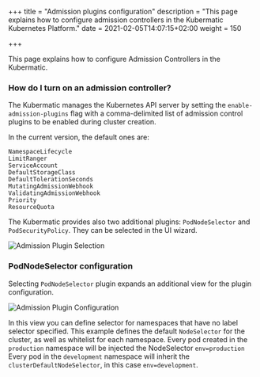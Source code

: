 +++
title = "Admission plugins configuration"
description = "This page explains how to configure admission controllers in the Kubermatic Kubernetes Platform."
date = 2021-02-05T14:07:15+02:00
weight = 150

+++

This page explains how to configure Admission Controllers in the Kubermatic.


### How do I turn on an admission controller? 

The Kubermatic manages the Kubernetes API server by setting the `enable-admission-plugins` flag with a comma-delimited
list of admission control plugins to be enabled during cluster creation.

In the current version, the default ones are:
```
NamespaceLifecycle
LimitRanger
ServiceAccount
DefaultStorageClass
DefaultTolerationSeconds
MutatingAdmissionWebhook
ValidatingAdmissionWebhook
Priority
ResourceQuota
```

The Kubermatic provides also two additional plugins: `PodNodeSelector` and `PodSecurityPolicy`. They can be selected in the
UI wizard.

![Admission Plugin Selection](/img/kubermatic/v2.18/ui/admission_plugins.png?height=400px&classes=shadow,border "Admission Plugin Selection")


### PodNodeSelector configuration
Selecting `PodNodeSelector` plugin expands an additional view for the plugin configuration.

![Admission Plugin Configuration](/img/kubermatic/v2.18/ui/admission_plugin_configuration.png?classes=shadow,border "Admission Plugin Configuration")

In this view you can define selector for namespaces that have no label selector specified. This example defines the default
`NodeSelector` for the cluster, as well as whitelist for each namespace.
Every pod created in the `production` namespace will be injected the NodeSelector `env=production`
Every pod in the `development` namespace will inherit the `clusterDefaultNodeSelector`, in this case `env=development`.
